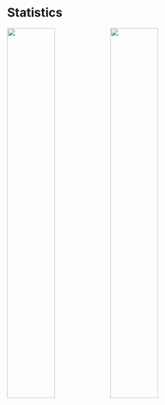  # Statistics
<img align="left" width="47%" src="https://github-readme-stats.vercel.app/api?username=notseven&show_icons=true&theme=tokyonight" />

<img align="left" width="47%" src="https://github-readme-stats.vercel.app/api/top-langs/?username=notseven&theme=tokyonight" />
